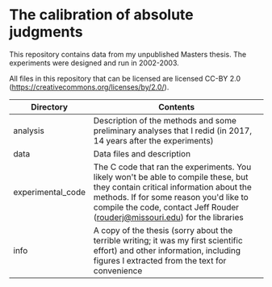 # The calibration of absolute judgments

This repository contains data from my unpublished Masters thesis. The experiments were designed and run in 2002-2003.

All files in this repository that can be licensed are licensed CC-BY 2.0 (https://creativecommons.org/licenses/by/2.0/).

Directory  |  Contents
-----------|--------------
analysis   | Description of the methods and some preliminary analyses that I redid (in 2017, 14 years after the experiments)
data       | Data files and description
experimental_code | The C code that ran the experiments. You likely won't be able to compile these, but they contain critical information about the methods. If for some reason you'd like to compile the code, contact Jeff Rouder (rouderj@missouri.edu) for the libraries
info       | A copy of the thesis (sorry about the terrible writing; it was my first scientific effort) and other information, including figures I extracted from the text for convenience




